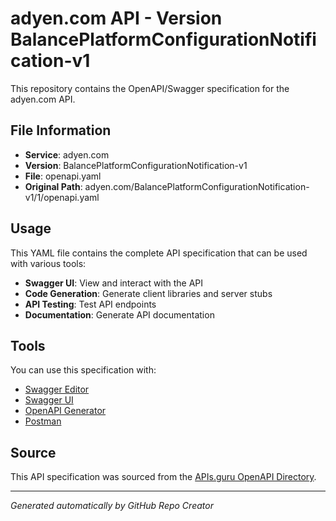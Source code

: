 # adyen.com API - Version BalancePlatformConfigurationNotification-v1

This repository contains the OpenAPI/Swagger specification for the adyen.com API.

## File Information

- **Service**: adyen.com
- **Version**: BalancePlatformConfigurationNotification-v1
- **File**: openapi.yaml
- **Original Path**: adyen.com/BalancePlatformConfigurationNotification-v1/1/openapi.yaml

## Usage

This YAML file contains the complete API specification that can be used with various tools:

- **Swagger UI**: View and interact with the API
- **Code Generation**: Generate client libraries and server stubs
- **API Testing**: Test API endpoints
- **Documentation**: Generate API documentation

## Tools

You can use this specification with:

- [Swagger Editor](https://editor.swagger.io/)
- [Swagger UI](https://swagger.io/tools/swagger-ui/)
- [OpenAPI Generator](https://openapi-generator.tech/)
- [Postman](https://www.postman.com/)

## Source

This API specification was sourced from the [APIs.guru OpenAPI Directory](https://github.com/APIs-guru/openapi-directory).

---

*Generated automatically by GitHub Repo Creator*
